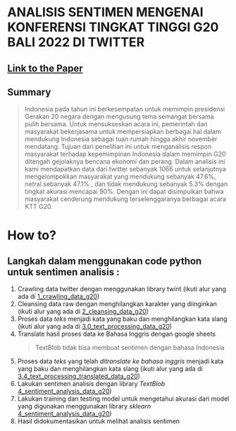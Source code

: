 # ANALISIS SENTIMEN MENGENAI KONFERENSI TINGKAT TINGGI G20 BALI 2022 DI TWITTER

## [Link to the Paper](https://docs.google.com/document/d/e/2PACX-1vTUcofgl_uz7kPLJ_dOiFf85RGIRhm_cRlcCbHQZapcEy-j_7FwAHAtWhQq1yzBxMBnDCLEuhsKUfQX/pub)

## Summary

> Indonesia pada tahun ini berkesempatan untuk memimpin presidensi Gerakan 20 negara dengan mengusung tema semangat bersama pulih bersama. Untuk mensukseskan acara ini, pemerintah dan masyarakat bekerjasama untuk mempersiapkan berbagai hal dalam mendukung Indonesia sebagai tuan rumah hingga akhir november mendatang. Tujuan dari penelitian ini untuk menganalisis respon masyarakat terhadap kepemimpinan Indonesia dalam memimpin G20 ditengah gejolaknya bencana ekonomi dan perang. Dalam analisis ini kami mendapatkan data dari twitter sebanyak 1066 untuk selanjutnya mengelompokkan masyarakat yang mendukung sebanyak 47.6%, netral sebanyak 47.1% , dan tidak mendukung sebanyak 5.3% dengan tingkat akurasi mencapai 90%. Dengan ini dapat disimpulkan bahwa masyarakat cenderung mendukung terselenggaranya berbagai acara KTT G20.

# How to?

## Langkah dalam menggunakan code python untuk sentimen analisis :

1. Crawling data twitter dengan menggunakan library twint (ikuti alur yang ada di [1_crawling_data_g20](/1_crawling_data_g20.ipynb))
2. Cleansing data raw dengan menghilangkan karakter yang diinginkan (ikuti alur yang ada di [2_cleansing_data_g20](/2_cleansing_data_g20.ipynb))
3. Proses data _teks_ menjadi kata yang baku dan menghilangkan kata slang (ikuti alur yang ada di [3.0_text_processing_data_g20](/3.0_text_processing_data_g20.ipynb))
4. Translate hasil proses data ke Bahasa Inggris dengan google sheets
   > TextBlob tidak bisa membuat sentimen dengan bahasa Indonesia
5. Proses data _teks_ yang telah _ditranslate ke bahasa inggris_ menjadi kata yang baku dan menghilangkan kata slang (ikuti alur yang ada di [3.4_text_processing_translated_data_g20](/3.4_text_processing_translated_data_g20.ipynb))
6. Lakukan sentimen analisis dengan library _TextBlob_ [4_sentiment_analysis_data_g20](/4_sentiment_analysis_data_g20.ipynb))
7. Lakukan training dan testing model untuk mengetahui akurasi dari model yang digunakan menggunakan library _sklearn_ [4_sentiment_analysis_data_g20](/4_sentiment_analysis_data_g20.ipynb))
8. Hasil didokumentasikan untuk melihat analisis sentimen
